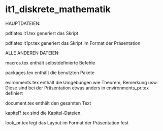 # it1_diskrete_mathematik

HAUPTDATEIEN:

pdflatex it1.tex generiert das Skript

pdflatex it1pr.tex generiert das Skript im Format der Präsentation

ALLE ANDEREN DATEIEN:

macros.tex enthält selbstdefinierte Befehle

packages.tex enthält die benutzten Pakete

evironments.tex enthält die Umgebungen wie Theorem, Bemerkung usw. Diese sind bei der Präsentation etwas anders in
environments_pr.tex definiert

document.tex enthält den gesamten Text

kapitel?.tex sind die Kapitel-Dateien.

look_pr.tex legt das Layout im Format der Präsentation fest
